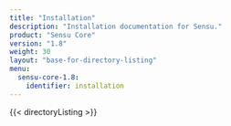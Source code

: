 ```yaml
---
title: "Installation"
description: "Installation documentation for Sensu."
product: "Sensu Core"
version: "1.8"
weight: 30
layout: "base-for-directory-listing"
menu:
  sensu-core-1.8:
    identifier: installation
---
```


{{< directoryListing >}}
